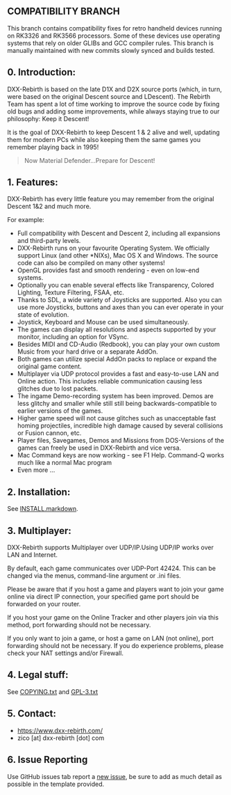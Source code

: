 ## COMPATIBILITY BRANCH
This branch contains compatibility fixes for retro handheld devices running on RK3326 and RK3566 processors. Some of these devices use operating systems that rely on older GLIBs and GCC compiler rules. This branch is manually maintained with new commits slowly synced and builds tested.

## 0. Introduction:

DXX-Rebirth is based on the late D1X and D2X source ports (which, in turn, were based on the original Descent source and LDescent). The Rebirth Team has spent a lot of time working to improve the source code by fixing old bugs and adding some improvements, while always staying true to our philosophy: Keep it Descent!

It is the goal of DXX-Rebirth to keep Descent 1 & 2 alive and well, updating them for modern PCs while also keeping them the same games you remember playing back in 1995!

> Now Material Defender...Prepare for Descent!

## 1. Features:

DXX-Rebirth has every little feature you may remember from the original Descent 1&2 and much more.

For example:

* Full compatibility with Descent and Descent 2, including all expansions and third-party levels.
* DXX-Rebirth runs on your favourite Operating System. We officially support Linux (and other \*NIXs), Mac OS X and Windows. The source code can also be compiled on many other systems!
* OpenGL provides fast and smooth rendering - even on low-end systems.
* Optionally you can enable several effects like Transparency, Colored Lighting, Texture Filtering, FSAA, etc.
* Thanks to SDL, a wide variety of Joysticks are supported. Also you can use more Joysticks, buttons and axes than you can ever operate in your state of evolution.
* Joystick, Keyboard and Mouse can be used simultaneously.
* The games can display all resolutions and aspects supported by your monitor, including an option for VSync.
* Besides MIDI and CD-Audio (Redbook), you can play your own custom Music from your hard drive or a separate AddOn.
* Both games can utilize special AddOn packs to replace or expand the original game content.
* Multiplayer via UDP protocol provides a fast and easy-to-use LAN and Online action. This includes reliable communication causing less glitches due to lost packets.
* The ingame Demo-recording system has been improved. Demos are less glitchy and smaller while still still being backwards-compatible to earlier versions of the games.
* Higher game speed will not cause glitches such as unacceptable fast homing projectiles, incredible high damage caused by several collisions or Fusion cannon, etc.
* Player files, Savegames, Demos and Missions from DOS-Versions of the games can freely be used in DXX-Rebirth and vice versa.
* Mac Command keys are now working - see F1 Help. Command-Q works much like a normal Mac program
* Even more ...


## 2. Installation:

See [INSTALL.markdown](INSTALL.markdown).


## 3. Multiplayer:

DXX-Rebirth supports Multiplayer over UDP/IP.Using UDP/IP works over LAN and Internet. 

By default, each game communicates over UDP-Port 42424. This can be changed via the menus, command-line argument or .ini files. 

Please be aware that if you host a game and players want to join your game online via direct IP connection, your specified game port should be forwarded on your router. 

If you host your game on the Online Tracker and other players join via this method, port forwarding should not be necessary.

If you only want to join a game, or host a game on LAN (not online), port forwarding should not be necessary. If you do experience problems, please check your NAT settings and/or Firewall.


## 4. Legal stuff:

See [COPYING.txt](COPYING.txt) and [GPL-3.txt](GPL-3.txt)


## 5. Contact:

- https://www.dxx-rebirth.com/
- zico [at] dxx-rebirth [dot] com
   
## 6. Issue Reporting

Use GitHub issues tab report a [new issue](https://github.com/dxx-rebirth/dxx-rebirth/issues/new), be sure to add as much detail as possible in the template provided.
